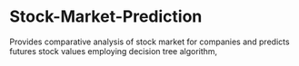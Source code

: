 # Stock-Market-Prediction
Provides comparative analysis of stock market for companies and predicts futures stock values employing decision tree algorithm,
